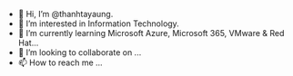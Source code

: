 - 👋 Hi, I’m @thanhtayaung.
- 👀 I’m interested in Information Technology.
- 🌱 I’m currently learning Microsoft Azure, Microsoft 365, VMware & Red Hat...
- 💞️ I’m looking to collaborate on ...
- 📫 How to reach me ...

<!---
thanhtayag/thanhtayag is a ✨ special ✨ repository because its `README.md` (this file) appears on your GitHub profile.
You can click the Preview link to take a look at your changes.
--->
